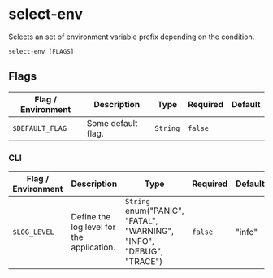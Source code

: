 # select-env

Selects an set of environment variable prefix depending on the condition.

`select-env [FLAGS]`

## Flags

| Flag / Environment |  Description   |  Type    | Required | Default |
|---------------- | --------------- | --------------- |  --------------- |  --------------- |
| `$DEFAULT_FLAG` | Some default flag. | `String` | `false` |  |

### CLI

| Flag / Environment |  Description   |  Type    | Required | Default |
|---------------- | --------------- | --------------- |  --------------- |  --------------- |
| `$LOG_LEVEL` | Define the log level for the application.  | `String`<br/>enum(&#34;PANIC&#34;, &#34;FATAL&#34;, &#34;WARNING&#34;, &#34;INFO&#34;, &#34;DEBUG&#34;, &#34;TRACE&#34;) | `false` | &#34;info&#34; |
